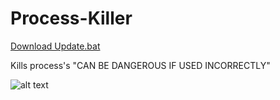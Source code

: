 # Process-Killer

[Download Update.bat](blob:https://github.com/ec15ee6f-cd7e-4580-8306-db0d07fd2898)


Kills process's "CAN BE DANGEROUS IF USED INCORRECTLY"


![alt text](https://cdn.discordapp.com/attachments/1222736104357236828/1235319947861692497/Capture.PNG?ex=6633f0da&is=66329f5a&hm=8357cacec3206de9a94cbd5608f49451cc0856a533b67ece7a75590f9368ef2a&)
